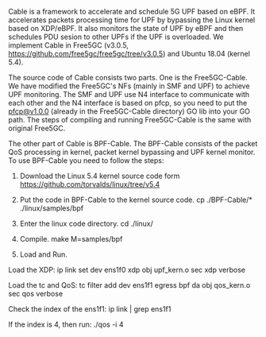 Cable is a framework to accelerate and schedule 5G UPF based on eBPF. It accelerates packets processing time for UPF by bypassing the Linux kernel based on XDP/eBPF. It also monitors the state of UPF by eBPF and then schedules PDU sesion to other UPFs if the UPF is overloaded. We implement Cable in Free5GC (v3.0.5, https://github.com/free5gc/free5gc/tree/v3.0.5) and Ubuntu 18.04 (kernel 5.4).

The source code of Cable consists two parts. One is the Free5GC-Cable. We have modified the Free5GC's NFs (mainly in SMF and UPF) to achieve UPF monitoring. The SMF and UPF use N4 interface to communicate with each other and the N4 interface is based on pfcp, so you need to put the pfcp@v1.0.0 (already in the Free5GC-Cable directory) GO lib into your GO path. The steps of compiling and running Free5GC-Cable is the same with original Free5GC.

The other part of Cable is BPF-Cable. The BPF-Cable consists of the packet QoS processing in kernel, packet kernel bypassing and UPF kernel monitor. To use BPF-Cable you need to follow the steps:

1. Download the Linux 5.4 kernel source code form
https://github.com/torvalds/linux/tree/v5.4

2. Put the code in BPF-Cable to the kernel source code.
cp ./BPF-Cable/*  ./linux/samples/bpf

3. Enter the linux code directory.
cd ./linux/

4. Compile.
make M=samples/bpf

5. Load and Run.

Load the XDP:
ip link set dev ens1f0 xdp obj upf_kern.o sec xdp verbose

Load the tc and QoS:
tc  filter add dev ens1f1 egress bpf da obj qos_kern.o sec qos verbose

Check the index of the ens1f1:
ip link | grep ens1f1

If the index is 4, then run:
./qos -i 4



